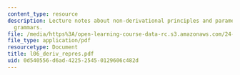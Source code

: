 ```yaml
---
content_type: resource
description: Lecture notes about non-derivational principles and parameters/minimalist
  grammars.
file: /media/https%3A/open-learning-course-data-rc.s3.amazonaws.com/24-960-syntactic-models-spring-2006/0d540556d6ad422525450129606c482d_l06_deriv_repres.pdf
file_type: application/pdf
resourcetype: Document
title: l06_deriv_repres.pdf
uid: 0d540556-d6ad-4225-2545-0129606c482d
---
```

